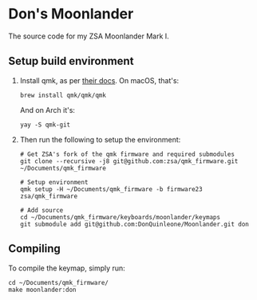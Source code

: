 # Don's Moonlander

The source code for my ZSA Moonlander Mark I.

## Setup build environment

1. Install qmk, as per [their docs](https://docs.qmk.fm/newbs_getting_started).
   On macOS, that's:

   ```
   brew install qmk/qmk/qmk
   ```

   And on Arch it's:

   ```
   yay -S qmk-git
   ```

2. Then run the following to setup the environment:

   ```
   # Get ZSA's fork of the qmk firmware and required submodules
   git clone --recursive -j8 git@github.com:zsa/qmk_firmware.git ~/Documents/qmk_firmware

   # Setup environment
   qmk setup -H ~/Documents/qmk_firmware -b firmware23 zsa/qmk_firmware

   # Add source
   cd ~/Documents/qmk_firmware/keyboards/moonlander/keymaps
   git submodule add git@github.com:DonQuinleone/Moonlander.git don

   ```

## Compiling

To compile the keymap, simply run:

```
cd ~/Documents/qmk_firmware/
make moonlander:don
```

